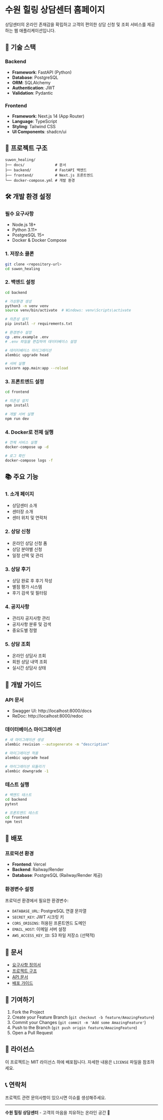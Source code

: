 # 수원 힐링 상담센터 홈페이지

상담센터의 온라인 존재감을 확립하고 고객의 편의한 상담 신청 및 조회 서비스를 제공하는 웹 애플리케이션입니다.

## 🚀 기술 스택

### Backend
- **Framework**: FastAPI (Python)
- **Database**: PostgreSQL
- **ORM**: SQLAlchemy
- **Authentication**: JWT
- **Validation**: Pydantic

### Frontend
- **Framework**: Next.js 14 (App Router)
- **Language**: TypeScript
- **Styling**: Tailwind CSS
- **UI Components**: shadcn/ui

## 📁 프로젝트 구조

```
suwon_healing/
├── docs/              # 문서
├── backend/           # FastAPI 백엔드
├── frontend/          # Next.js 프론트엔드
└── docker-compose.yml # 개발 환경
```

## 🛠️ 개발 환경 설정

### 필수 요구사항
- Node.js 18+
- Python 3.11+
- PostgreSQL 15+
- Docker & Docker Compose

### 1. 저장소 클론
```bash
git clone <repository-url>
cd suwon_healing
```

### 2. 백엔드 설정
```bash
cd backend

# 가상환경 생성
python3 -m venv venv
source venv/bin/activate  # Windows: venv\Scripts\activate

# 의존성 설치
pip install -r requirements.txt

# 환경변수 설정
cp .env.example .env
# .env 파일을 편집하여 데이터베이스 설정

# 데이터베이스 마이그레이션
alembic upgrade head

# 서버 실행
uvicorn app.main:app --reload
```

### 3. 프론트엔드 설정
```bash
cd frontend

# 의존성 설치
npm install

# 개발 서버 실행
npm run dev
```

### 4. Docker로 전체 실행
```bash
# 전체 서비스 실행
docker-compose up -d

# 로그 확인
docker-compose logs -f
```

## 📚 주요 기능

### 1. 소개 페이지
- 상담센터 소개
- 센터장 소개
- 센터 위치 및 연락처

### 2. 상담 신청
- 온라인 상담 신청 폼
- 상담 분야별 신청
- 일정 선택 및 관리

### 3. 상담 후기
- 상담 완료 후 후기 작성
- 별점 평가 시스템
- 후기 검색 및 필터링

### 4. 공지사항
- 관리자 공지사항 관리
- 공지사항 분류 및 검색
- 중요도별 정렬

### 5. 상담 조회
- 온라인 상담사 조회
- 회원 상담 내역 조회
- 실시간 상담사 상태

## 🔧 개발 가이드

### API 문서
- Swagger UI: http://localhost:8000/docs
- ReDoc: http://localhost:8000/redoc

### 데이터베이스 마이그레이션
```bash
# 새 마이그레이션 생성
alembic revision --autogenerate -m "description"

# 마이그레이션 적용
alembic upgrade head

# 마이그레이션 되돌리기
alembic downgrade -1
```

### 테스트 실행
```bash
# 백엔드 테스트
cd backend
pytest

# 프론트엔드 테스트
cd frontend
npm test
```

## 🚀 배포

### 프로덕션 환경
- **Frontend**: Vercel
- **Backend**: Railway/Render
- **Database**: PostgreSQL (Railway/Render 제공)

### 환경변수 설정
프로덕션 환경에서 필요한 환경변수:
- `DATABASE_URL`: PostgreSQL 연결 문자열
- `SECRET_KEY`: JWT 시크릿 키
- `CORS_ORIGINS`: 허용된 프론트엔드 도메인
- `EMAIL_HOST`: 이메일 서버 설정
- `AWS_ACCESS_KEY_ID`: S3 파일 저장소 (선택적)

## 📝 문서

- [요구사항 정의서](docs/requirements.md)
- [프로젝트 구조](docs/project-structure.md)
- [API 문서](docs/api-documentation.md)
- [배포 가이드](docs/deployment-guide.md)

## 🤝 기여하기

1. Fork the Project
2. Create your Feature Branch (`git checkout -b feature/AmazingFeature`)
3. Commit your Changes (`git commit -m 'Add some AmazingFeature'`)
4. Push to the Branch (`git push origin feature/AmazingFeature`)
5. Open a Pull Request

## 📄 라이선스

이 프로젝트는 MIT 라이선스 하에 배포됩니다. 자세한 내용은 `LICENSE` 파일을 참조하세요.

## 📞 연락처

프로젝트 관련 문의사항이 있으시면 이슈를 생성해주세요.

---

**수원 힐링 상담센터** - 고객의 마음을 치유하는 온라인 공간 🌟

